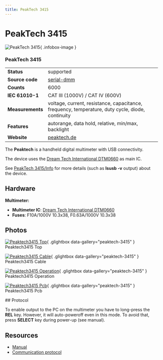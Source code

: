 ```yaml
---
title: PeakTech 3415
---
```


# PeakTech 3415

<div class="infobox" markdown>

![PeakTech 3415](./img/Peaktech3415_top.png){ .infobox-image }

### PeakTech 3415

| | |
|---|---|
| **Status** | supported |
| **Source code** | [serial-dmm](https://github.com/OpenTraceLab/OpenTraceCapture/tree/main/src/hardware/serial-dmm) |
| **Counts** | 6000 |
| **IEC 61010-1** | CAT III (1000V) / CAT IV (600V) |
| **Measurements** | voltage, current, resistance, capacitance, frequency, temperature, duty cycle, diode, continuity |
| **Features** | autorange, data hold, relative, min/max, backlight |
| **Website** | [peaktech.de](https://www.peaktech.de/productdetail/kategorie/digital---handmultimeter/produkt/peaktech-3415-usb.815.html) |

</div>

The **Peaktech** is a handheld digital multimeter with USB connectivity.

The device uses the [Dream Tech International DTM0660](https://sigrok.org/wiki/Multimeter_ICs#Dream_Tech_International_DTM0660) as main IC.

See [PeakTech 3415/Info](https://sigrok.org/wiki/PeakTech_3415/Info) for more details (such as **lsusb -v** output) about the device.

## Hardware

**Multimeter:**

- **Multimeter IC**: [Dream Tech International DTM0660](https://sigrok.org/wiki/Multimeter_ICs#Dream_Tech_International_DTM0660)
- **Fuses**: F10A/1000V 10.3x38, F0.63A/1000V 10.3x38

## Photos

<div class="photo-grid" markdown>

[![Peaktech3415 Top](./img/Peaktech3415_top.png)](./img/Peaktech3415_top.png "Peaktech3415 Top"){ .glightbox data-gallery="peaktech-3415" }
<span class="caption">Peaktech3415 Top</span>

[![Peaktech3415 Cable](./img/Peaktech3415_cable.JPG)](./img/Peaktech3415_cable.JPG "Peaktech3415 Cable"){ .glightbox data-gallery="peaktech-3415" }
<span class="caption">Peaktech3415 Cable</span>

[![Peaktech3415 Operation](./img/Peaktech3415_operation.JPG)](./img/Peaktech3415_operation.JPG "Peaktech3415 Operation"){ .glightbox data-gallery="peaktech-3415" }
<span class="caption">Peaktech3415 Operation</span>

[![Peaktech3415 Pcb](./img/Peaktech3415_pcb.jpg)](./img/Peaktech3415_pcb.jpg "Peaktech3415 Pcb"){ .glightbox data-gallery="peaktech-3415" }
<span class="caption">Peaktech3415 Pcb</span>

</div>
## Protocol

To enable output to the PC on the multimeter you have to long-press the **REL** key. However, it will auto-poweroff even in this mode. To avoid that, press **SELECT** key during power-up (see manual).

## Resources
- [Manual](https://www.peaktech.de/tl_files/downloads/3001%20-%204000/PeakTech_3415%20USB.pdf)
- [Communication protocol](https://www.peaktech.de/tl_files/downloads/Schnittstellenprotokolle/Communication_protocols_all_DMM_2017-12-27.pdf)

